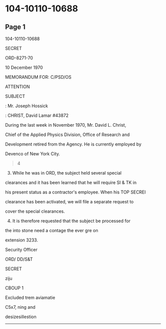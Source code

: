 # 104-10110-10688

## Page 1

104-10110-10688

SECRET

ORD-8271-70

10 December 1970

MEMORANDUM FOR: C/PSD/OS

ATTENTION

SUBJECT

: Mr. Joseph Hossick

: CHRIST, David Lamar #43872

During the last week in November 1970, Mr. David L. Christ,

Chief of the Applied Physics Division, Office of Research and

Development retired from the Agency. He is currently employed by

Devenco of New York City.

>4

3. While he was in ORD, the subject held several special

clearances and it has been learned that he will require SI & TK in

his present status as a contractor's employee. When his TOP SECREI

clearance has been activated, we will file a separate request to

cover the special clearances.

4. It is therefore requested that the subject be processed for

the into stone need a contage the ever gre on

extension 3233.

Security Officer

ORD/ DD/S&T

SECRET

ziju

CBOUP 1

Excluded trem aviamatie

C5x7, ning and

desizesillestion

---

